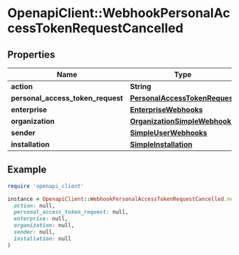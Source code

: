 # OpenapiClient::WebhookPersonalAccessTokenRequestCancelled

## Properties

| Name | Type | Description | Notes |
| ---- | ---- | ----------- | ----- |
| **action** | **String** |  |  |
| **personal_access_token_request** | [**PersonalAccessTokenRequest**](PersonalAccessTokenRequest.md) |  |  |
| **enterprise** | [**EnterpriseWebhooks**](EnterpriseWebhooks.md) |  | [optional] |
| **organization** | [**OrganizationSimpleWebhooks**](OrganizationSimpleWebhooks.md) |  |  |
| **sender** | [**SimpleUserWebhooks**](SimpleUserWebhooks.md) |  |  |
| **installation** | [**SimpleInstallation**](SimpleInstallation.md) |  |  |

## Example

```ruby
require 'openapi_client'

instance = OpenapiClient::WebhookPersonalAccessTokenRequestCancelled.new(
  action: null,
  personal_access_token_request: null,
  enterprise: null,
  organization: null,
  sender: null,
  installation: null
)
```

